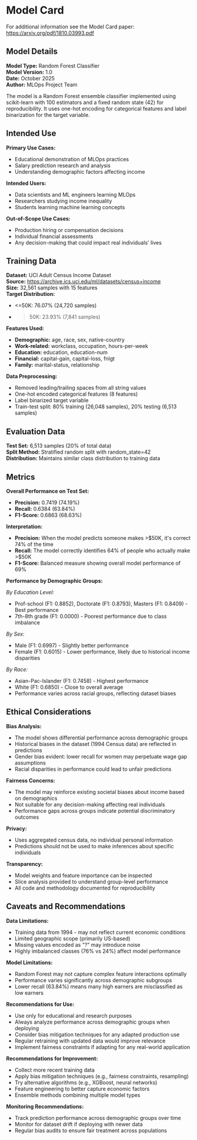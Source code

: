 # Model Card

For additional information see the Model Card paper: https://arxiv.org/pdf/1810.03993.pdf

## Model Details

**Model Type:** Random Forest Classifier  
**Model Version:** 1.0  
**Date:** October 2025  
**Author:** MLOps Project Team  

The model is a Random Forest ensemble classifier implemented using scikit-learn with 100 estimators and a fixed random state (42) for reproducibility. It uses one-hot encoding for categorical features and label binarization for the target variable.

## Intended Use

**Primary Use Cases:**
- Educational demonstration of MLOps practices
- Salary prediction research and analysis
- Understanding demographic factors affecting income

**Intended Users:**
- Data scientists and ML engineers learning MLOps
- Researchers studying income inequality
- Students learning machine learning concepts

**Out-of-Scope Use Cases:**
- Production hiring or compensation decisions
- Individual financial assessments
- Any decision-making that could impact real individuals' lives

## Training Data

**Dataset:** UCI Adult Census Income Dataset  
**Source:** https://archive.ics.uci.edu/ml/datasets/census+income  
**Size:** 32,561 samples with 15 features  
**Target Distribution:**
- <=50K: 76.07% (24,720 samples)
- >50K: 23.93% (7,841 samples)

**Features Used:**
- **Demographic:** age, race, sex, native-country
- **Work-related:** workclass, occupation, hours-per-week
- **Education:** education, education-num
- **Financial:** capital-gain, capital-loss, fnlgt
- **Family:** marital-status, relationship

**Data Preprocessing:**
- Removed leading/trailing spaces from all string values
- One-hot encoded categorical features (8 features)
- Label binarized target variable
- Train-test split: 80% training (26,048 samples), 20% testing (6,513 samples)

## Evaluation Data

**Test Set:** 6,513 samples (20% of total data)  
**Split Method:** Stratified random split with random_state=42  
**Distribution:** Maintains similar class distribution to training data

## Metrics

**Overall Performance on Test Set:**
- **Precision:** 0.7419 (74.19%)
- **Recall:** 0.6384 (63.84%)
- **F1-Score:** 0.6863 (68.63%)

**Interpretation:**
- **Precision:** When the model predicts someone makes >$50K, it's correct 74% of the time
- **Recall:** The model correctly identifies 64% of people who actually make >$50K
- **F1-Score:** Balanced measure showing overall model performance of 69%

**Performance by Demographic Groups:**

*By Education Level:*
- Prof-school (F1: 0.8852), Doctorate (F1: 0.8793), Masters (F1: 0.8409) - Best performance
- 7th-8th grade (F1: 0.0000) - Poorest performance due to class imbalance

*By Sex:*
- Male (F1: 0.6997) - Slightly better performance  
- Female (F1: 0.6015) - Lower performance, likely due to historical income disparities

*By Race:*
- Asian-Pac-Islander (F1: 0.7458) - Highest performance
- White (F1: 0.6850) - Close to overall average
- Performance varies across racial groups, reflecting dataset biases

## Ethical Considerations

**Bias Analysis:**
- The model shows differential performance across demographic groups
- Historical biases in the dataset (1994 Census data) are reflected in predictions
- Gender bias evident: lower recall for women may perpetuate wage gap assumptions
- Racial disparities in performance could lead to unfair predictions

**Fairness Concerns:**
- The model may reinforce existing societal biases about income based on demographics
- Not suitable for any decision-making affecting real individuals
- Performance gaps across groups indicate potential discriminatory outcomes

**Privacy:**
- Uses aggregated census data, no individual personal information
- Predictions should not be used to make inferences about specific individuals

**Transparency:**
- Model weights and feature importance can be inspected
- Slice analysis provided to understand group-level performance
- All code and methodology documented for reproducibility

## Caveats and Recommendations

**Data Limitations:**
- Training data from 1994 - may not reflect current economic conditions
- Limited geographic scope (primarily US-based)
- Missing values encoded as "?" may introduce noise
- Highly imbalanced classes (76% vs 24%) affect model performance

**Model Limitations:**
- Random Forest may not capture complex feature interactions optimally
- Performance varies significantly across demographic subgroups
- Lower recall (63.84%) means many high earners are misclassified as low earners

**Recommendations for Use:**
- Use only for educational and research purposes
- Always analyze performance across demographic groups when deploying
- Consider bias mitigation techniques for any adapted production use
- Regular retraining with updated data would improve relevance
- Implement fairness constraints if adapting for any real-world application

**Recommendations for Improvement:**
- Collect more recent training data
- Apply bias mitigation techniques (e.g., fairness constraints, resampling)
- Try alternative algorithms (e.g., XGBoost, neural networks)
- Feature engineering to better capture economic factors
- Ensemble methods combining multiple model types

**Monitoring Recommendations:**
- Track prediction performance across demographic groups over time
- Monitor for dataset drift if deploying with newer data
- Regular bias audits to ensure fair treatment across populations
